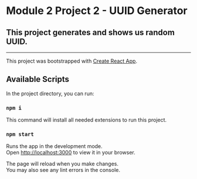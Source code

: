 # Module 2 Project 2 - UUID Generator

## This project generates and shows us random UUID.

-------------------------

This project was bootstrapped with [Create React App](https://github.com/facebook/create-react-app).

## Available Scripts

In the project directory, you can run:

### `npm i`

This command will install all needed extensions to run this project.

### `npm start`

Runs the app in the development mode.\
Open [http://localhost:3000](http://localhost:3000) to view it in your browser.

The page will reload when you make changes.\
You may also see any lint errors in the console.
